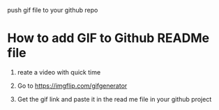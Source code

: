 push gif file to your github repo

# How to add GIF to Github READMe file

1. reate a video with quick time

2. Go to https://imgflip.com/gifgenerator

3. Get the gif link and paste it in the read me file in your github project


<a href="https://www.youtube.com/watch?v=bDcrq8aMm-I&t=69s" /></a>
